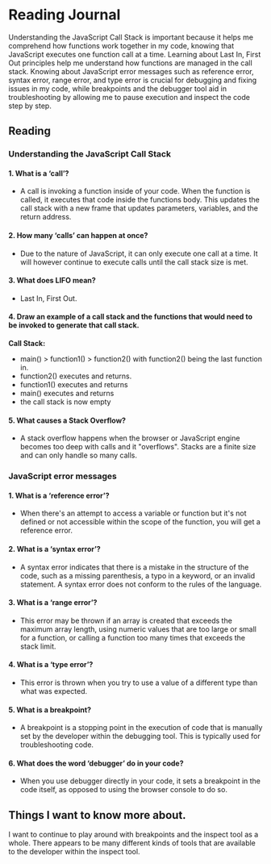 # Reading Journal

Understanding the JavaScript Call Stack is important because it helps me comprehend how functions work together in my code, knowing that JavaScript executes one function call at a time. Learning about Last In, First Out principles help me understand how functions are managed in the call stack. Knowing about JavaScript error messages such as reference error, syntax error, range error, and type error is crucial for debugging and fixing issues in my code, while breakpoints and the debugger tool aid in troubleshooting by allowing me to pause execution and inspect the code step by step.

## Reading

### Understanding the JavaScript Call Stack

#### 1. What is a ‘call’?

- A call is invoking a function inside of your code. When the function is called, it executes that code inside the functions body. This updates the call stack with a new frame that updates parameters, variables, and the return address.

#### 2. How many ‘calls’ can happen at once?

- Due to the nature of JavaScript, it can only execute one call at a time. It will however continue to execute calls until the call stack size is met.

#### 3. What does LIFO mean?

- Last In, First Out.

#### 4. Draw an example of a call stack and the functions that would need to be invoked to generate that call stack.

 **Call Stack:**

- main() > function1() > function2()  with function2() being the last function in.
- function2() executes and returns.
- function1() executes and returns
- main() executes and returns
- the call stack is now empty

#### 5. What causes a Stack Overflow?

- A stack overflow happens when the browser or JavaScript engine becomes too deep with calls and it "overflows". Stacks are a finite size and can only handle so many calls.

### JavaScript error messages

#### 1. What is a ‘reference error’?

- When there's an attempt to access a variable or function but it's not defined or not accessible within the scope of the function, you will get a reference error.

#### 2. What is a ‘syntax error’?

- A syntax error indicates that there is a mistake in the structure of the code, such as a missing parenthesis, a typo in a keyword, or an invalid statement. A syntax error does not conform to the rules of the language.

#### 3. What is a ‘range error’?

- This error may be thrown if an array is created that exceeds the maximum array length, using numeric values that are too large or small for a function, or calling a function too many times that exceeds the stack limit.

#### 4. What is a ‘type error’?

- This error is thrown when you try to use a value of a different type than what was expected.

#### 5. What is a breakpoint?

- A breakpoint is a stopping point in the execution of code that is manually set by the developer within the debugging tool. This is typically used for troubleshooting code.

#### 6. What does the word ‘debugger’ do in your code?

- When you use debugger directly in your code, it sets a breakpoint in the code itself, as opposed to using the browser console to do so.

## Things I want to know more about.

I want to continue to play around with breakpoints and the inspect tool as a whole. There appears to be many different kinds of tools that are available to the developer within the inspect tool.